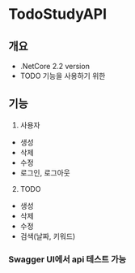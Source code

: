 # TodoStudyAPI 

## 개요
 - .NetCore 2.2 version
 - TODO 기능을 사용하기 위한  

 ## 기능
 1. 사용자
  - 생성
  - 삭제
  - 수정
  - 로그인, 로그아웃
  
 2. TODO
  - 생성
  - 삭제
  - 수정
  - 검색(날짜, 키워드)
 
### Swagger UI에서 api 테스트 가능
